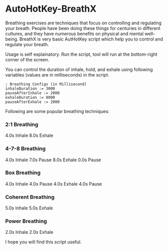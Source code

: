 # AutoHotKey-BreathX

Breathing exercises are techniques that focus on controlling and regulating your breath. People have been doing these things for centuries in different cultures, and they have numerous benefits on physical and mental well-being. BreathX is very basic AutHotKey script which help you to control and regulate your breath.

Usage is self explainatory. Run the script, tool will run at the bottom-right corner of the screen. 

You can control the duration of inhale, hold, and exhale using following variables (values are in milliseconds) in the script.

```ahk
; Breathing Configs (in Millisecond)
inhaleDuration := 3000
pauseAfterInhale := 2000
exhaleDuration := 8000
pauseAfterExhale := 2000
```

Following are some popular breathing techniques:
### 2:1 Breathing
4.0s Inhale
8.0s Exhale

### 4-7-8 Breathing
4.0s Inhale
7.0s Pause
8.0s Exhale
0.0s Pause

### Box Breathing
4.0s Inhale
4.0s Pause
4.0s Exhale
4.0s Pause

### Coherent Breathing
5.0s Inhale
5.0s Exhale

### Power Breathing
2.0s Inhale
2.0s Exhale

I hope you will find this script useful.
